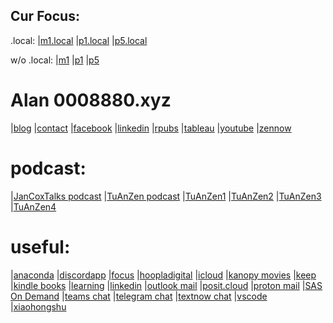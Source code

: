 ## Cur Focus:
.local:
|[m1.local](http://m1.local/Projects/web_link.html)
|[p1.local](http://p1.local)
|[p5.local](http://p5.local)

w/o .local:
|[m1](http://m1/Projects/web_link.html)
|[p1](http://p1)
|[p5](http://p5)

# Alan 0008880.xyz
|[blog](http://blog.0008880.xyz)
|[contact](mailto:contact@0008880.xyz)
|[facebook](http://facebook.0008880.xyz)
|[linkedin](http://linkedin.0008880.xyz)
|[rpubs](http://rpubs.0008880.xyz)
|[tableau](http://tableau.0008880.xyz)
|[youtube](http://youtube.0008880.xyz)
|[zennow](http://zennow.0008880.xyz)

# podcast:
|[JanCoxTalks podcast](http://jancox.0008880.xyz)
|[TuAnZen podcast](http://tuanzen.0008880.xyz)
|[TuAnZen1](https://www.dropbox.com/scl/fo/a3adr984bf4pklo4k4q54/h?rlkey=9ugatkj39s52ahf8sc2jl5edw&dl=0)
|[TuAnZen2](https://www.dropbox.com/scl/fo/8un8p4cdpfm3odljz5wys/h?rlkey=doskj1h1xigc9ub0ifkgdh4vw&dl=0)
|[TuAnZen3](https://www.dropbox.com/scl/fo/wmopj095i40ob5klcjcfy/h?rlkey=c5goqzwifzcvijlmatd6dkmmf&dl=0)
|[TuAnZen4](https://www.dropbox.com/scl/fo/3hh0okdzdy5n6zifxpkdi/h?rlkey=okzkkv8vbe5xde56olqjfcce1&dl=0)

# useful:
|[anaconda](https://anaconda.cloud/)
|[discordapp](https://discordapp.com/)
|[focus](https://zw9.github.io/z/)
|[hoopladigital](https://www.hoopladigital.com/)
|[icloud](https://www.icloud.com/)
|[kanopy movies](https://www.kanopy.com/)
|[keep](https://keep.google.com/)
|[kindle books](https://read.amazon.com/kindle-library)
|[learning](https://www.linkedin.com/learning/)
|[linkedin](https://www.linkedin.com/in/)
|[outlook mail](https://outlook.live.com/mail/0/)
|[posit.cloud](https://posit.cloud/)
|[proton mail](https://mail.proton.me/u/2/inbox)
|[SAS On Demand](https://welcome.oda.sas.com/)
|[teams chat](https://teams.live.com/)
|[telegram chat](https://web.telegram.org/)
|[textnow chat](https://www.textnow.com/)
|[vscode](https://vscode.dev/github/zw9/z)
|[xiaohongshu](https://www.xiaohongshu.com/)